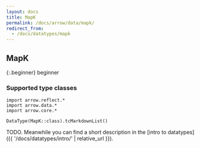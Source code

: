 ```yaml
---
layout: docs
title: MapK
permalink: /docs/arrow/data/mapk/
redirect_from:
  - /docs/datatypes/mapk
---
```


## MapK

{:.beginner}
beginner

### Supported type classes

```kotlin:ank:replace
import arrow.reflect.*
import arrow.data.*
import arrow.core.*

DataType(MapK::class).tcMarkdownList()
```

TODO. Meanwhile you can find a short description in the [intro to datatypes]({{ '/docs/datatypes/intro/' | relative_url }}).

